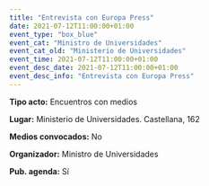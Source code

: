 ---
title: "Entrevista con Europa Press"
date: 2021-07-12T11:00:00+01:00
event_type: "box_blue" 
event_cat: "Ministro de Universidades"
event_cat_old: "Ministerio de Universidades"
event_time: 2021-07-12T11:00:00+01:00
event_desc_date: 2021-07-12T11:00:00+01:00
event_desc_info: "Entrevista con Europa Press"
---<p class="card-light list_schedule_description"><b>Tipo acto:</b> Encuentros con medios
</p><p class="card-light list_schedule_description"><b>Lugar:</b> Ministerio de Universidades. Castellana, 162
</p><p class="card-light list_schedule_description"><b>Medios convocados:</b> No
</p><p class="card-light list_schedule_description"><b>Organizador:</b> Ministro de Universidades </p><p class="card-light list_schedule_description"><b>Pub. agenda:</b> Sí
</p>